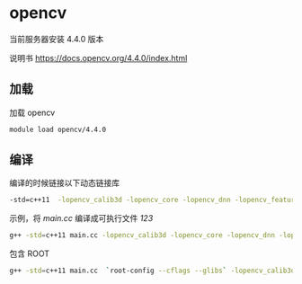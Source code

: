 <!-- opencv.md --- 
;; 
;; Description: 
;; Author: Hongyi Wu(吴鸿毅)
;; Email: wuhongyi@qq.com 
;; Created: 日 10月 11 19:56:03 2020 (+0800)
;; Last-Updated: 日 10月 11 20:00:38 2020 (+0800)
;;           By: Hongyi Wu(吴鸿毅)
;;     Update #: 1
;; URL: http://wuhongyi.cn -->

# opencv

当前服务器安装 4.4.0 版本

说明书 https://docs.opencv.org/4.4.0/index.html

## 加载

加载 opencv

```bash
module load opencv/4.4.0
```

## 编译

编译的时候链接以下动态链接库

```bash
-std=c++11  -lopencv_calib3d -lopencv_core -lopencv_dnn -lopencv_features2d -lopencv_flann -lopencv_gapi -lopencv_highgui -lopencv_imgcodecs -lopencv_imgproc -lopencv_ml -lopencv_objdetect -lopencv_photo -lopencv_stitching -lopencv_video -lopencv_videoio
```

示例，将 *main.cc* 编译成可执行文件 *123*

```bash
g++ -std=c++11 main.cc -lopencv_calib3d -lopencv_core -lopencv_dnn -lopencv_features2d -lopencv_flann -lopencv_gapi -lopencv_highgui -lopencv_imgcodecs -lopencv_imgproc -lopencv_ml -lopencv_objdetect -lopencv_photo -lopencv_stitching -lopencv_video -lopencv_videoio -o 123
```

包含 ROOT 

```bash
g++ -std=c++11 main.cc  `root-config --cflags --glibs` -lopencv_calib3d -lopencv_core -lopencv_dnn -lopencv_features2d -lopencv_flann -lopencv_gapi -lopencv_highgui -lopencv_imgcodecs -lopencv_imgproc -lopencv_ml -lopencv_objdetect -lopencv_photo -lopencv_stitching -lopencv_video -lopencv_videoio -o 123
```



<!-- opencv.md ends here -->
